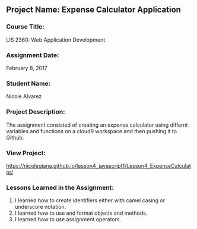 ## Project Name:  Expense Calculator Application

### Course Title:
LIS 2360:  Web Application Development

### Assignment Date:  
February 8, 2017

### Student Name:  
Nicole Alvarez

### Project Description:
The assignment consisted of creating an expense calculator using differnt variables and functions on a cloud9 workspace and then pushing it to Github.

### View Project:
https://nicolegiana.github.io/lesson4_javascript1/Lesson4_ExpenseCalculator/

### Lessons Learned in the Assignment:
1. I learned how to create identifiers either with camel casing or underscore notation.
2. I learned how to use and format objects and methods.
3. I learned how to use assignment operators.

